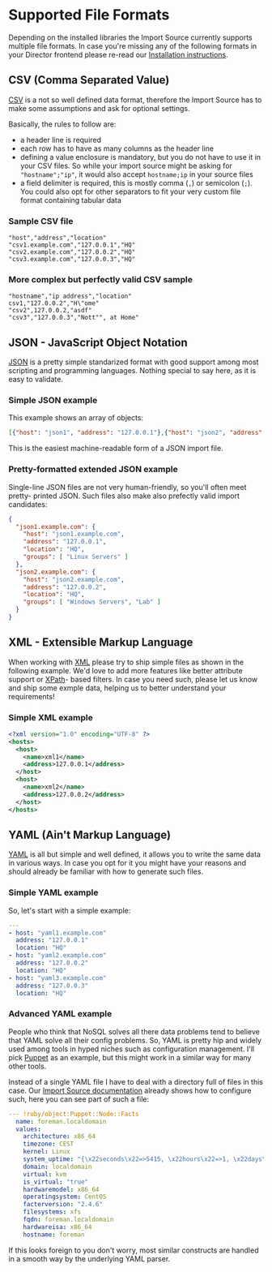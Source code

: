 <a id="FileFormats"></a> Supported File Formats
===============================================

Depending on the installed libraries the Import Source currently supports
multiple file formats. In case you're missing any of the following formats
in your Director frontend please re-read our [Installation instructions](02-Installation.md).


CSV (Comma Separated Value)
---------------------------

[CSV](https://en.wikipedia.org/wiki/Comma-separated_values) is a not so well
defined data format, therefore the Import Source has to make some assumptions
and ask for optional settings.

Basically, the rules to follow are:

* a header line is required
* each row has to have as many columns as the header line
* defining a value enclosure is mandatory, but you do not have to use it in your
  CSV files. So while your import source might be asking for `"hostname";"ip"`,
  it would also accept `hostname;ip` in your source files
* a field delimiter is required, this is mostly comma (`,`) or semicolon (`;`).
  You could also opt for other separators to fit your very custom file format
  containing tabular data

### Sample CSV file

```csv
"host","address","location"
"csv1.example.com","127.0.0.1","HQ"
"csv2.example.com","127.0.0.2","HQ"
"csv3.example.com","127.0.0.3","HQ"
```

### More complex but perfectly valid CSV sample

```csv
"hostname","ip address","location"
csv1,"127.0.0.2","H\"ome"
"csv2",127.0.0.2,"asdf"
"csv3","127.0.0.3","Nott"", at Home"
```


JSON - JavaScript Object Notation
---------------------------------

[JSON](https://en.wikipedia.org/wiki/JSON) is a pretty simple standarized format
with good support among most scripting and programming languages. Nothing special
to say here, as it is easy to validate.

### Simple JSON example

This example shows an array of objects:

```json
[{"host": "json1", "address": "127.0.0.1"},{"host": "json2", "address": "127.0.0.2"}]
```

This is the easiest machine-readable form of a JSON import file.


### Pretty-formatted extended JSON example

Single-line JSON files are not very human-friendly, so you'll often meet pretty-
printed JSON. Such files also make also prefectly valid import candidates:

```json
{
  "json1.example.com": {
    "host": "json1.example.com",
    "address": "127.0.0.1",
    "location": "HQ",
    "groups": [ "Linux Servers" ]
  },
  "json2.example.com": {
    "host": "json2.example.com",
    "address": "127.0.0.2",
    "location": "HQ",
    "groups": [ "Windows Servers", "Lab" ]
  }
}
```


XML - Extensible Markup Language
--------------------------------

When working with [XML](https://en.wikipedia.org/wiki/XML) please try to ship
simple files as shown in the following example. We'd love to add more features
like better attribute support or [XPath](https://en.wikipedia.org/wiki/XPATH)-
based filters. In case you need such, please let us know and ship some exmple
data, helping us to better understand your requirements!

### Simple XML example

```xml
<?xml version="1.0" encoding="UTF-8" ?> 
<hosts>
  <host>
    <name>xml1</name>
    <address>127.0.0.1</address>
  </host>
  <host>
    <name>xml2</name>
    <address>127.0.0.2</address>
  </host>
</hosts>
```


YAML (Ain't Markup Language)
----------------------------

[YAML](https://en.wikipedia.org/wiki/YAML) is all but simple and well defined,
it allows you to write the same data in various ways. In case you opt for it
you might have your reasons and should already be familiar with how to generate
such files.

### Simple YAML example

So, let's start with a simple example:

```yaml
---
- host: "yaml1.example.com"
  address: "127.0.0.1"
  location: "HQ"
- host: "yaml2.example.com"
  address: "127.0.0.2"
  location: "HQ"
- host: "yaml3.example.com"
  address: "127.0.0.3"
  location: "HQ"
```

### Advanced YAML example

People who think that NoSQL solves all there data problems tend to believe that
YAML solve all their config problems. So, YAML is pretty hip and widely used
among tools in hyped niches such as configuration management. I'll pick [Puppet](https://puppet.com/)
as an example, but this might work in a similar way for many other tools.

Instead of a single YAML file I have to deal with a directory full of files in
this case. Our [Import Source documentation](03-ImportSource.md) already shows
how to configure such, here you can see part of such a file:

```yaml
--- !ruby/object:Puppet::Node::Facts
  name: foreman.localdomain
  values: 
    architecture: x86_64
    timezone: CEST
    kernel: Linux
    system_uptime: "{\x22seconds\x22=>5415, \x22hours\x22=>1, \x22days\x22=>0, \x22uptime\x22=>\x221:30 hours\x22}"
    domain: localdomain
    virtual: kvm
    is_virtual: "true"
    hardwaremodel: x86_64
    operatingsystem: CentOS
    facterversion: "2.4.6"
    filesystems: xfs
    fqdn: foreman.localdomain
    hardwareisa: x86_64
    hostname: foreman
```

If this looks foreign to you don't worry, most similar constructs are handled in
a smooth way by the underlying YAML parser.

